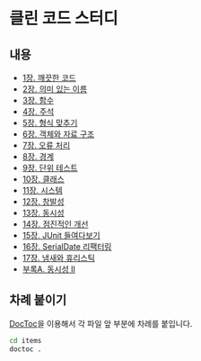 # 클린 코드 스터디

## 내용

* [1장. 깨끗한 코드](items/chapter-01-clean-code.md)
* [2장. 의미 있는 이름](items/chapter-02-meaningful-names.md)
* [3장. 함수](items/chapter-03-functions.md)
* [4장. 주석](items/chapter-04-comments.md)
* [5장. 형식 맞추기](items/chapter-05-formatting.md)
* [6장. 객체와 자료 구조](items/chapter-06-objects-and-data-structures.md)
* [7장. 오류 처리](items/chapter-07-error-handling.md)
* [8장. 경계](items/chapter-08-boundaries.md)
* [9장. 단위 테스트](items/chapter-09-unit-tests.md)
* [10장. 클래스](items/chapter-10-classes.md)
* [11장. 시스템](items/chapter-11-systems.md)
* [12장. 창발성](items/chapter-12-emergence.md)
* [13장. 동시성](items/chapter-13-concurrency.md)
* [14장. 점진적인 개선](items/chapter-14-successive-refinement.md)
* [15장. JUnit 들여다보기](items/chapter-15-junit-internals.md)
* [16장. SerialDate 리팩터링](items/chapter-16-refactoring-serialdate.md)
* [17장. 냄새와 휴리스틱](items/chapter-17-smells-and-heuristics.md)
* [부록A. 동시성 II](items/appendix-a-concurrency-ii.md)

## 차례 붙이기

[DocToc](https://github.com/thlorenz/doctoc)을 이용해서 각 파일 앞 부분에 차례를 붙입니다.

```bash
cd items
doctoc .
```
